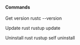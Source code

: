
#### Commands

Get version
rustc --version

Update rust
rustup update

Uninstall rust
rustup self uninstall